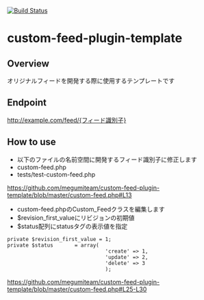 [![Build Status](https://travis-ci.org/megumiteam/custom-feed-plugin-template.svg?branch=master)](https://travis-ci.org/megumiteam/custom-feed-plugin-template)
# custom-feed-plugin-template
## Overview
オリジナルフィードを開発する際に使用するテンプレートです

## Endpoint
http://example.com/feed/{フィード識別子}

## How to use
- 以下のファイルの名前空間に開発するフィード識別子に修正します
 - custom-feed.php
 - tests/test-custom-feed.php

https://github.com/megumiteam/custom-feed-plugin-template/blob/master/custom-feed.php#L13

- custom-feed.phpのCustom_Feedクラスを編集します
 - $revision_first_valueにリビジョンの初期値
 - $status配列にstatusタグの表示値を指定
~~~
private $revision_first_value = 1;
private $status       = array(
								'create' => 1,
								'update' => 2,
								'delete' => 3
								);
~~~
https://github.com/megumiteam/custom-feed-plugin-template/blob/master/custom-feed.php#L25-L30
